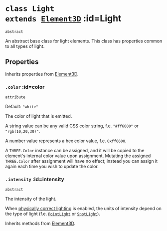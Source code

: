 
# <code>class <b>Light</b> extends [Element3D](..\core\Element3D.md)</code> :id=Light

`abstract`

An abstract base class for light elements. This class has properties common
to all types of light.

## Properties

Inherits properties from [Element3D](..\core\Element3D.md).


### <code>.<b>color</b></code> :id=color

`attribute`

Default: `"white"`

The color of light that is emitted.

A string value can be any valid CSS color string, f.e. `"#ff6600"` or
`"rgb(10,20,30)"`.

A number value represents a hex color value, f.e.
`0xff6600`.

A `THREE.Color` instance can be assigned, and it will be copied to the
element's internal color value upon assignment. Mutating the assigned
`THREE.Color` after assignment will have no effect; instead you can
assign it again each time you wish to update the color.
        


### <code>.<b>intensity</b></code> :id=intensity

`abstract`

The intensity of the light.

When [physically correct lighting](../core/Scene#physicallycorrectlights)
is enabled, the units of intensity depend on the type of light (f.e.
[`PointLight`](./PointLight) or [`SpotLight`](./SpotLight)).
        



Inherits methods from [Element3D](..\core\Element3D.md).


        